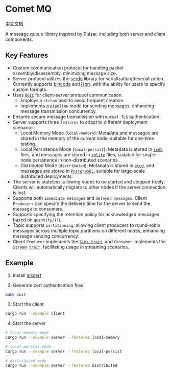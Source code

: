 # Comet MQ

[中文文档](./README-zh.md)

A message queue library inspired by Pulsar, including both server and client components.

## Key Features

* Custom communication protocol for handling packet assembly/disassembly, minimizing message size.
* Server protocol utilizes the [serde](https://docs.rs/serde/latest/serde/) library for serialization/deserialization. Currently supports [bincode](https://docs.rs/bincode/latest/bincode/) and [json](https://docs.rs/serde_json/latest/serde_json/), with the ability for users to specify custom formats.
* Uses [`QUIC`](https://github.com/aws/s2n-quic) for client-server protocol communication.
    * Employs a `stream` pool to avoid frequent creation.
    * Implements a `pipeline` mode for sending messages, enhancing message transmission concurrency.
* Ensures secure message transmission with `mutual TLS` authentication.
* Server supports three `features` to adapt to different deployment scenarios:
    * Local Memory Mode (`local-memory`): Metadata and messages are stored in the memory of the current node, suitable for one-time testing.
    * Local Persistence Mode (`local-persist`): Metadata is stored in [`redb`](https://github.com/cberner/redb) files, and messages are stored in [`sqlite`](https://www.sqlite.org/index.html) files, suitable for single-node persistence in non-distributed scenarios.
    * Distributed Mode (`distributed`): Metadata is stored in [`etcd`](https://etcd.io/), and messages are stored in [`PostgreSQL`](https://www.postgresql.org/), suitable for large-scale distributed deployments.
* The server is stateless, allowing nodes to be started and stopped freely. Clients will automatically migrate to other nodes if the server connection is lost.
* Supports both `immediate messages` and `delayed messages`. Client `Producers` can specify the delivery time for the server to send the message to consumers.
* Supports specifying the retention policy for acknowledged messages based on `quantity/TTL`.
* Topic supports `partitioning`, allowing client producers to round-robin messages across multiple topic partitions on different nodes, enhancing message sending concurrency.
* Client `Producer` implements the [`Sink trait`](https://docs.rs/futures/latest/futures/sink/trait.Sink.html), and `Consumer` implements the [`Stream trait`](https://docs.rs/futures/latest/futures/stream/index.html), facilitating usage in streaming scenarios.

## Example

1. Install [mkcert](https://github.com/FiloSottile/mkcert)

2. Generate cert authentication files

```bash
make init
```

3. Start the client

```bash
cargo run --example client
```

4. Start the server

```bash
# local-memory mode
cargo run --example server --features local-memory

# local-persist mode
cargo run --example server --features local-persist

# distributed mode
cargo run --example server --features distributed
```